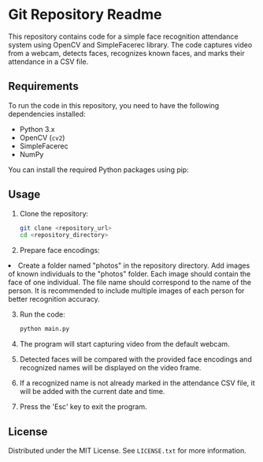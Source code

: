 # Git Repository Readme

This repository contains code for a simple face recognition attendance system using OpenCV and SimpleFacerec library. The code captures video from a webcam, detects faces, recognizes known faces, and marks their attendance in a CSV file.

## Requirements

To run the code in this repository, you need to have the following dependencies installed:

- Python 3.x
- OpenCV (`cv2`)
- SimpleFacerec
- NumPy

You can install the required Python packages using pip:

## Usage

1. Clone the repository:

   ```bash
   git clone <repository_url>
   cd <repository_directory>

   ```

2. Prepare face encodings:
<li>Create a folder named "photos" in the repository directory.
Add images of known individuals to the "photos" folder. Each image should contain the face of one individual. The file name should correspond to the name of the person.
It is recommended to include multiple images of each person for better recognition accuracy.

3. Run the code:

   ```sh
   python main.py

   ```

4. The program will start capturing video from the default webcam.
5. Detected faces will be compared with the provided face encodings and recognized names will be displayed on the video frame.
6. If a recognized name is not already marked in the attendance CSV file, it will be added with the current date and time.
7. Press the 'Esc' key to exit the program.

## License

Distributed under the MIT License. See `LICENSE.txt` for more information.
